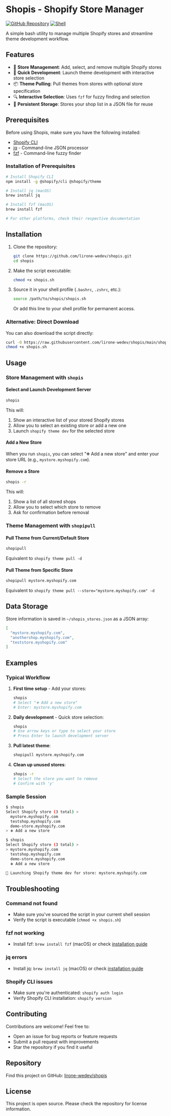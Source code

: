 # Shopis - Shopify Store Manager

[![GitHub Repository](https://img.shields.io/badge/GitHub-lirone--wedev%2Fshopis-blue?logo=github)](https://github.com/lirone-wedev/shopis)
[![Shell](https://img.shields.io/badge/Shell-100%25-89e051)](https://github.com/lirone-wedev/shopis)

A simple bash utility to manage multiple Shopify stores and streamline theme development workflow.

## Features

- 🏪 **Store Management**: Add, select, and remove multiple Shopify stores
- 🚀 **Quick Development**: Launch theme development with interactive store selection
- 📦 **Theme Pulling**: Pull themes from stores with optional store specification
- 🔍 **Interactive Selection**: Uses `fzf` for fuzzy finding and selection
- 💾 **Persistent Storage**: Stores your shop list in a JSON file for reuse

## Prerequisites

Before using Shopis, make sure you have the following installed:

- [Shopify CLI](https://shopify.dev/themes/tools/cli/installation)
- [jq](https://stedolan.github.io/jq/) - Command-line JSON processor
- [fzf](https://github.com/junegunn/fzf) - Command-line fuzzy finder

### Installation of Prerequisites

```bash
# Install Shopify CLI
npm install -g @shopify/cli @shopify/theme

# Install jq (macOS)
brew install jq

# Install fzf (macOS)
brew install fzf

# For other platforms, check their respective documentation
```

## Installation

1. Clone the repository:
   ```bash
   git clone https://github.com/lirone-wedev/shopis.git
   cd shopis
   ```

2. Make the script executable:
   ```bash
   chmod +x shopis.sh
   ```

3. Source it in your shell profile (`.bashrc`, `.zshrc`, etc.):
   ```bash
   source /path/to/shopis/shopis.sh
   ```
   Or add this line to your shell profile for permanent access.

### Alternative: Direct Download

You can also download the script directly:
```bash
curl -O https://raw.githubusercontent.com/lirone-wedev/shopis/main/shopis.sh
chmod +x shopis.sh
```

## Usage

### Store Management with `shopis`

#### Select and Launch Development Server

```bash
shopis
```

This will:
1. Show an interactive list of your stored Shopify stores
2. Allow you to select an existing store or add a new one
3. Launch `shopify theme dev` for the selected store

#### Add a New Store

When you run `shopis`, you can select "➕ Add a new store" and enter your store URL (e.g., `mystore.myshopify.com`).

#### Remove a Store

```bash
shopis -r
```

This will:
1. Show a list of all stored shops
2. Allow you to select which store to remove
3. Ask for confirmation before removal

### Theme Management with `shopipull`

#### Pull Theme from Current/Default Store

```bash
shopipull
```

Equivalent to `shopify theme pull -d`

#### Pull Theme from Specific Store

```bash
shopipull mystore.myshopify.com
```

Equivalent to `shopify theme pull --store="mystore.myshopify.com" -d`

## Data Storage

Store information is saved in `~/shopis_stores.json` as a JSON array:

```json
[
  "mystore.myshopify.com",
  "anothershop.myshopify.com",
  "teststore.myshopify.com"
]
```

## Examples

### Typical Workflow

1. **First time setup** - Add your stores:
   ```bash
   shopis
   # Select "➕ Add a new store"
   # Enter: mystore.myshopify.com
   ```

2. **Daily development** - Quick store selection:
   ```bash
   shopis
   # Use arrow keys or type to select your store
   # Press Enter to launch development server
   ```

3. **Pull latest theme**:
   ```bash
   shopipull mystore.myshopify.com
   ```

4. **Clean up unused stores**:
   ```bash
   shopis -r
   # Select the store you want to remove
   # Confirm with 'y'
   ```

### Sample Session

```bash
$ shopis
Select Shopify store (3 total) > 
  mystore.myshopify.com
  testshop.myshopify.com  
  demo-store.myshopify.com
> ➕ Add a new store

$ shopis
Select Shopify store (3 total) > 
> mystore.myshopify.com
  testshop.myshopify.com
  demo-store.myshopify.com
  ➕ Add a new store

🚀 Launching Shopify theme dev for store: mystore.myshopify.com
```

## Troubleshooting

### Command not found
- Make sure you've sourced the script in your current shell session
- Verify the script is executable (`chmod +x shopis.sh`)

### fzf not working
- Install fzf: `brew install fzf` (macOS) or check [installation guide](https://github.com/junegunn/fzf#installation)

### jq errors
- Install jq: `brew install jq` (macOS) or check [installation guide](https://stedolan.github.io/jq/download/)

### Shopify CLI issues
- Make sure you're authenticated: `shopify auth login`
- Verify Shopify CLI installation: `shopify version`

## Contributing

Contributions are welcome! Feel free to:

- Open an issue for bug reports or feature requests
- Submit a pull request with improvements
- Star the repository if you find it useful

## Repository

Find this project on GitHub: [lirone-wedev/shopis](https://github.com/lirone-wedev/shopis)

## License

This project is open source. Please check the repository for license information. 